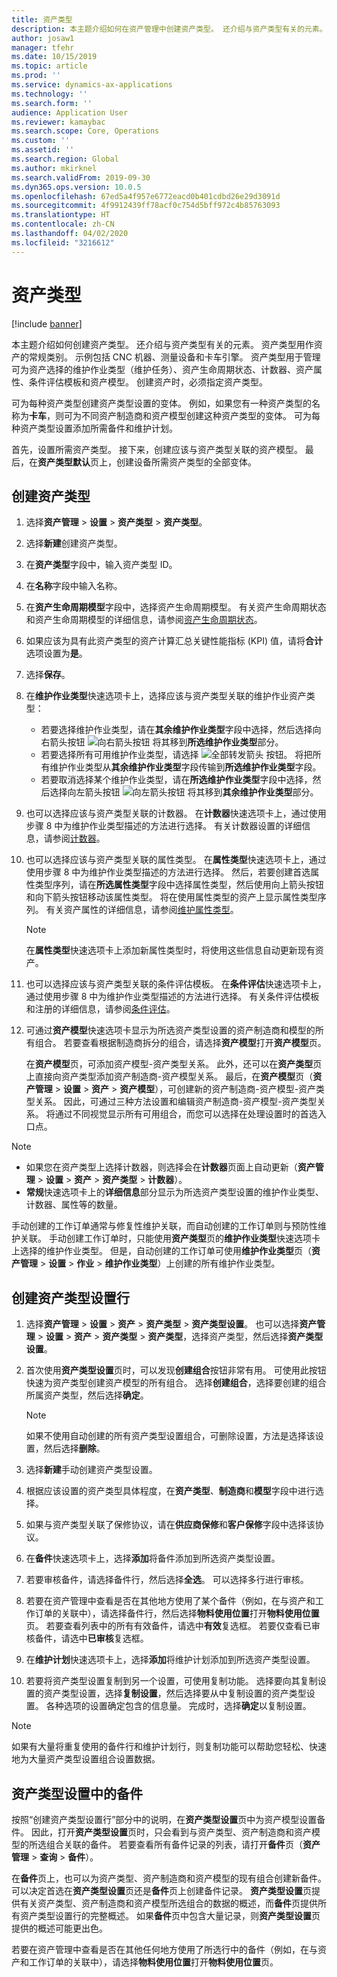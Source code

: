 ```yaml
---
title: 资产类型
description: 本主题介绍如何在资产管理中创建资产类型。 还介绍与资产类型有关的元素。
author: josaw1
manager: tfehr
ms.date: 10/15/2019
ms.topic: article
ms.prod: ''
ms.service: dynamics-ax-applications
ms.technology: ''
ms.search.form: ''
audience: Application User
ms.reviewer: kamaybac
ms.search.scope: Core, Operations
ms.custom: ''
ms.assetid: ''
ms.search.region: Global
ms.author: mkirknel
ms.search.validFrom: 2019-09-30
ms.dyn365.ops.version: 10.0.5
ms.openlocfilehash: 67ed5a4f957e6772eacd0b401cdbd26e29d3091d
ms.sourcegitcommit: 4f9912439ff78acf0c754d5bff972c4b85763093
ms.translationtype: HT
ms.contentlocale: zh-CN
ms.lasthandoff: 04/02/2020
ms.locfileid: "3216612"
---
```

# <a name="asset-types"></a>资产类型

[!include [banner](../../includes/banner.md)]



本主题介绍如何创建资产类型。 还介绍与资产类型有关的元素。 资产类型用作资产的常规类别。 示例包括 CNC 机器、测量设备和卡车引擎。 资产类型用于管理可为资产选择的维护作业类型（维护任务）、资产生命周期状态、计数器、资产属性、条件评估模板和资产模型。 创建资产时，必须指定资产类型。

可为每种资产类型创建资产类型设置的变体。 例如，如果您有一种资产类型的名称为**卡车**，则可为不同资产制造商和资产模型创建这种资产类型的变体。 可为每种资产类型设置添加所需备件和维护计划。

首先，设置所需资产类型。 接下来，创建应该与资产类型关联的资产模型。 最后，在**资产类型默认**页上，创建设备所需资产类型的全部变体。

## <a name="create-an-asset-type"></a>创建资产类型

1. 选择**资产管理** > **设置** > **资产类型** > **资产类型**。
2. 选择**新建**创建资产类型。
3. 在**资产类型**字段中，输入资产类型 ID。
4. 在**名称**字段中输入名称。
5. 在**资产生命周期模型**字段中，选择资产生命周期模型。 有关资产生命周期状态和资产生命周期模型的详细信息，请参阅[资产生命周期状态](object-stages.md)。
6. 如果应该为具有此资产类型的资产计算汇总关键性能指标 (KPI) 值，请将**合计**选项设置为**是**。
7. 选择**保存**。
8. 在**维护作业类型**快速选项卡上，选择应该与资产类型关联的维护作业资产类型：

    - 若要选择维护作业类型，请在**其余维护作业类型**字段中选择，然后选择向右箭头按钮 ![向右箭头按钮](media/29-setup-for-objects.png) 将其移到**所选维护作业类型**部分。
    - 若要选择所有可用维护作业类型，请选择 ![全部转发箭头](media/30-setup-for-objects.png) 按钮。 将把所有维护作业类型从**其余维护作业类型**字段传输到**所选维护作业类型**字段。
    - 若要取消选择某个维护作业类型，请在**所选维护作业类型**字段中选择，然后选择向左箭头按钮 ![向左箭头按钮](media/31-setup-for-objects.png) 将其移到**其余维护作业类型**部分。

9. 也可以选择应该与资产类型关联的计数器。 在**计数器**快速选项卡上，通过使用步骤 8 中为维护作业类型描述的方法进行选择。 有关计数器设置的详细信息，请参阅[计数器](counters.md)。
10. 也可以选择应该与资产类型关联的属性类型。 在**属性类型**快速选项卡上，通过使用步骤 8 中为维护作业类型描述的方法进行选择。 然后，若要创建首选属性类型序列，请在**所选属性类型**字段中选择属性类型，然后使用向上箭头按钮和向下箭头按钮移动该属性类型。 将在使用属性类型的资产上显示属性类型序列。 有关资产属性的详细信息，请参阅[维护属性类型](../setup-for-functional-locations/specification-types.md)。

    > [!NOTE]
    > 在**属性类型**快速选项卡上添加新属性类型时，将使用这些信息自动更新现有资产。

11. 也可以选择应该与资产类型关联的条件评估模板。 在**条件评估**快速选项卡上，通过使用步骤 8 中为维护作业类型描述的方法进行选择。 有关条件评估模板和注册的详细信息，请参阅[条件评估](../setup-for-objects/condition-assessment.md)。
12. 可通过**资产模型**快速选项卡显示为所选资产类型设置的资产制造商和模型的所有组合。 若要查看根据制造商拆分的组合，请选择**资产模型**打开**资产模型**页。

    在**资产模型**页，可添加资产模型-资产类型关系。 此外，还可以在**资产类型**页上直接向资产类型添加资产制造商-资产模型关系。 最后，在**资产模型**页（**资产管理** \> **设置** \> **资产** \> **资产模型**），可创建新的资产制造商-资产模型-资产类型关系。 因此，可通过三种方法设置和编辑资产制造商-资产模型-资产类型关系。 将通过不同视觉显示所有可用组合，而您可以选择在处理设置时的首选入口点。

> [!NOTE]
> - 如果您在资产类型上选择计数器，则选择会在**计数器**页面上自动更新（**资产管理** > **设置** > **资产** > **资产类型** > **计数器**）。
> - **常规**快速选项卡上的**详细信息**部分显示为所选资产类型设置的维护作业类型、计数器、属性等的数量。

手动创建的工作订单通常与修复性维护关联，而自动创建的工作订单则与预防性维护关联。 手动创建工作订单时，只能使用**资产类型**页的**维护作业类型**快速选项卡上选择的维护作业类型。 但是，自动创建的工作订单可使用**维护作业类型**页（**资产管理** \> **设置** \> **作业** \> **维护作业类型**）上创建的所有维护作业类型。

## <a name="create-asset-type-setup-lines"></a>创建资产类型设置行

1. 选择**资产管理** \> **设置** \> **资产** \> **资产类型** \> **资产类型设置**。 也可以选择**资产管理** \> **设置** \> **资产** \> **资产类型** \> **资产类型**，选择资产类型，然后选择**资产类型设置**。
2. 首次使用**资产类型设置**页时，可以发现**创建组合**按钮非常有用。 可使用此按钮快速为资产类型创建资产模型的所有组合。 选择**创建组合**，选择要创建的组合所属资产类型，然后选择**确定**。

    > [!NOTE]
    > 如果不使用自动创建的所有资产类型设置组合，可删除设置，方法是选择该设置，然后选择**删除**。

3. 选择**新建**手动创建资产类型设置。
4. 根据应该设置的资产类型具体程度，在**资产类型**、**制造商**和**模型**字段中进行选择。
5. 如果与资产类型关联了保修协议，请在**供应商保修**和**客户保修**字段中选择该协议。 
6. 在**备件**快速选项卡上，选择**添加**将备件添加到所选资产类型设置。
7. 若要审核备件，请选择备件行，然后选择**全选**。 可以选择多行进行审核。
8. 若要在资产管理中查看是否在其他地方使用了某个备件（例如，在与资产和工作订单的关联中），请选择备件行，然后选择**物料使用位置**打开**物料使用位置**页。 若要查看列表中的所有有效备件，请选中**有效**复选框。 若要仅查看已审核备件，请选中**已审核**复选框。
9. 在**维护计划**快速选项卡上，选择**添加**将维护计划添加到所选资产类型设置。
10. 若要将资产类型设置复制到另一个设置，可使用复制功能。 选择要向其复制设置的资产类型设置，选择**复制设置**，然后选择要从中复制设置的资产类型设置。 各种选项的设置确定包含的信息量。 完成时，选择**确定**以复制设置。

> [!NOTE]
> 如果有大量将重复使用的备件行和维护计划行，则复制功能可以帮助您轻松、快速地为大量资产类型设置组合设置数据。

## <a name="spare-parts-on-the-asset-type-setup"></a>资产类型设置中的备件

按照“创建资产类型设置行”部分中的说明，在**资产类型设置**页中为资产模型设置备件。 因此，打开**资产类型设置**页时，只会看到与资产类型、资产制造商和资产模型的所选组合关联的备件。 若要查看所有备件记录的列表，请打开**备件**页（**资产管理** \> **查询** \> **备件**）。

在**备件**页上，也可以为资产类型、资产制造商和资产模型的现有组合创建新备件。 可以决定首选在**资产类型设置**页还是**备件**页上创建备件记录。 **资产类型设置**页提供有关资产类型、资产制造商和资产模型所选组合的数据的概述，而**备件**页提供所有资产类型设置行的完整概述。 如果**备件**页中包含大量记录，则**资产类型设置**页提供的概述可能更出色。

若要在资产管理中查看是否在其他任何地方使用了所选行中的备件（例如，在与资产和工作订单的关联中），请选择**物料使用位置**打开**物料使用位置**页。 

